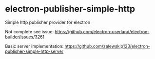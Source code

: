 # electron-publisher-simple-http

Simple http publisher provider for electron

Not complete see issue:
https://github.com/electron-userland/electron-builder/issues/3261

Basic server implementation:
https://github.com/zalewskip123/electron-publisher-simple-http-server

